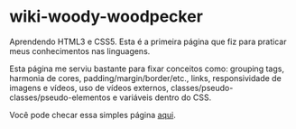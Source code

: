# wiki-woody-woodpecker
Aprendendo HTML3 e CSS5. Esta é a primeira página que fiz para praticar meus conhecimentos nas linguagens.

Esta página me serviu bastante para fixar conceitos como: grouping tags, harmonia de cores, padding/margin/border/etc., links, responsividade de imagens e vídeos, uso de vídeos externos, classes/pseudo-classes/pseudo-elementos e variáveis dentro do CSS.

Você pode checar essa simples página <a href="https://benito-miyazato.github.io/woody-woodpecker-page/" target="_blank">aqui<a/>.
